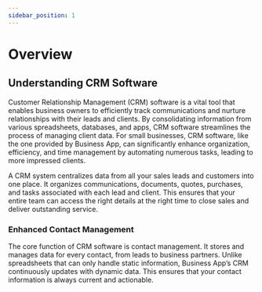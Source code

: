 ```yaml
---
sidebar_position: 1
---
```


# Overview

## Understanding CRM Software
Customer Relationship Management (CRM) software is a vital tool that enables business owners to efficiently track communications and nurture relationships with their leads and clients. By consolidating information from various spreadsheets, databases, and apps, CRM software streamlines the process of managing client data. For small businesses, CRM software, like the one provided by Business App, can significantly enhance organization, efficiency, and time management by automating numerous tasks, leading to more impressed clients.

A CRM system centralizes data from all your sales leads and customers into one place. It organizes communications, documents, quotes, purchases, and tasks associated with each lead and client. This ensures that your entire team can access the right details at the right time to close sales and deliver outstanding service.

### Enhanced Contact Management
The core function of CRM software is contact management. It stores and manages data for every contact, from leads to business partners. Unlike spreadsheets that can only handle static information, Business App’s CRM continuously updates with dynamic data. This ensures that your contact information is always current and actionable.